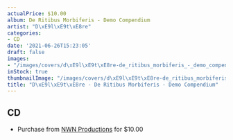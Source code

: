 ```yaml
---
actualPrice: $10.00
album: De Ritibus Morbiferis - Demo Compendium
artist: "D\xE9l\xE9t\xE8re"
categories:
- CD
date: '2021-06-26T15:23:05'
draft: false
images:
- "/images/covers/d\xE9l\xE9t\xE8re-de_ritibus_morbiferis_-_demo_compendium.jpg"
inStock: true
thumbnailImage: "/images/covers/d\xE9l\xE9t\xE8re-de_ritibus_morbiferis_-_demo_compendium-thumb.jpg"
title: "D\xE9l\xE9t\xE8re - De Ritibus Morbiferis - Demo Compendium"
---
```


## CD
* Purchase from [NWN Productions](http://shop.nwnprod.com/index.php?route=product/product&path=93&product_id=9695&sort=pd.name&order=ASC) for $10.00
